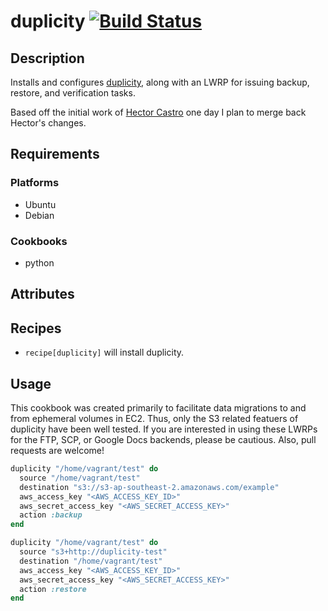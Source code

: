 # duplicity [![Build Status](https://secure.travis-ci.org/harrisony/chef-duplicity.png?branch=master)](http://travis-ci.org/harrisony/chef-duplicity)

## Description

Installs and configures [duplicity](http://duplicity.nongnu.org/), along with
an LWRP for issuing backup, restore, and verification tasks.

Based off the initial work of [Hector Castro](https://github.com/hectcastro) one day
I plan to merge back Hector's changes. 

## Requirements

### Platforms

* Ubuntu
* Debian

### Cookbooks

* python

## Attributes

## Recipes

* `recipe[duplicity]` will install duplicity.

## Usage

This cookbook was created primarily to facilitate data migrations to and from
ephemeral volumes in EC2.  Thus, only the S3 related featuers of duplicity have
been well tested.  If you are interested in using these LWRPs for the FTP, SCP,
or Google Docs backends, please be cautious.  Also, pull requests are welcome!

``` ruby
duplicity "/home/vagrant/test" do
  source "/home/vagrant/test"
  destination "s3://s3-ap-southeast-2.amazonaws.com/example"
  aws_access_key "<AWS_ACCESS_KEY_ID>"
  aws_secret_access_key "<AWS_SECRET_ACCESS_KEY>"
  action :backup
end

duplicity "/home/vagrant/test" do
  source "s3+http://duplicity-test"
  destination "/home/vagrant/test"
  aws_access_key "<AWS_ACCESS_KEY_ID>"
  aws_secret_access_key "<AWS_SECRET_ACCESS_KEY>"
  action :restore
end
```
